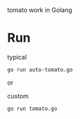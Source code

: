 tomato work in Golang
# Run
typical
```
go run auto-tomato.go
```
or 

custom 
```
go run tomato.go
```



